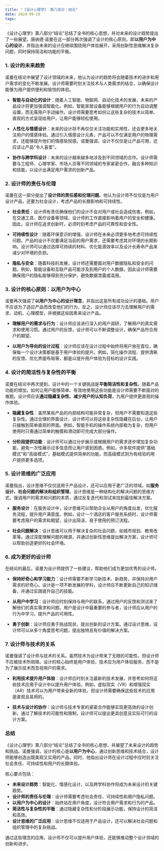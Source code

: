 ```yaml
---
title: "《设计心理学》-第八部分：结论"
date: 2024-09-28
tags: 
---
```

《设计心理学》第八部分“结论”总结了全书的核心思想，并对未来的设计趋势提出了一些展望。唐纳德·诺曼在这一部分再次强调了设计的核心原则，即**以用户为中心的设计**，并指出未来的设计应继续围绕用户体验展开，采用创新性思维解决复杂问题，同时保持简洁和功能的平衡。

### 1. 设计的未来趋势
诺曼在结论中展望了设计领域的未来，他认为设计的趋势将会随着技术的进步和用户需求的变化不断发展。设计师需要时刻关注技术与人类需求的结合，以确保设计能够为用户提供便利和愉悦的体验。

- **智能与自动化的设计**：随着人工智能、物联网、自动化技术的发展，未来的产品设计将更加强调智能化。例如，智能家居设备能够根据用户的行为自动调整设置，而无需用户手动操作。设计师需要思考如何让这些复杂的技术以简单、直观的方式呈现给用户，让用户能够轻松使用。
  
- **人性化与情感设计**：未来的设计将不再仅仅关注功能和实用性，还会更多地关注用户的情感体验。通过引入情感设计元素，产品可以不仅满足用户的物理需求，还能够提升他们的情感愉悦感。诺曼强调，设计不仅仅是让产品可用，还应该让产品“令人喜爱”。

- **协作与跨学科设计**：未来的设计越来越多地涉及到不同领域的合作。设计师需要与工程师、心理学家、市场人员等不同领域的专家紧密合作，融合多种知识和技能，以设计出满足用户需求的创新产品。

### 2. 设计师的责任与伦理
诺曼在这一部分提出了**设计师的责任感和伦理问题**。他认为设计师不仅仅是为用户设计产品，还要为社会设计，考虑产品的长期影响和可持续性。

- **社会责任**：设计师有责任确保他们的设计不会对用户或社会造成伤害。例如，在交通工具、医疗设备等领域，设计师的工作直接影响着用户的安全和健康。因此，设计师在追求创新时，必须时刻考虑产品的可靠性和安全性。

- **可持续性设计**：随着环保意识的增强，设计师在未来必须更多地考虑可持续性问题。产品的设计不仅要满足当前的用户需求，还需要考虑其对环境的长期影响。设计师可以通过选择可持续的材料、优化能源效率以及设计长寿命产品来减少对环境的负担。

- **隐私与安全**：随着科技的发展，设计师还需要面对用户数据隐私和安全的问题。例如，智能设备和互联产品可能涉及到用户的个人数据，因此设计师需要确保用户的隐私能够得到充分保护，避免数据泄露或滥用。

### 3. 设计的核心原则：以用户为中心
诺曼再次强调了**以用户为中心的设计理念**，并指出这是所有成功设计的基础。用户不应该为了适应产品而改变他们的行为，反之，设计师应该尽力去理解用户的需求、动机、心理模型，并根据这些因素来设计产品。

- **理解用户的需求与行为**：设计师应该进行深入的用户调研，了解用户的真实需求和使用习惯。通过用户的反馈，设计师可以不断调整设计，确保产品符合用户的期望。
  
- **以用户为导向的设计过程**：设计师应该在设计过程中始终将用户放在首位，确保每一个设计决策都是基于用户体验的提升。例如，简化操作流程、提供清晰的反馈、优化界面布局等，都是以提升用户体验为目标的设计实践。

### 4. 设计的简洁性与复杂性的平衡
诺曼在结论中再次提到，设计中的一个关键挑战是**平衡简洁性和复杂性**。随着产品功能的增加，如何让用户能够简单、有效地使用这些功能是设计师需要不断面对的难题。设计师应该**通过隐藏复杂性、减少用户的认知负荷**，为用户提供更直观的操作体验。

- **隐藏复杂性**：虽然某些产品的内部结构可能非常复杂，但用户不需要知道这些复杂性。通过合理的界面设计，设计师可以将这些复杂性隐藏在后台，让用户只接触到简单直观的界面。例如，智能手机的操作系统内部极为复杂，但用户使用时只需通过简单的触摸和滑动即可完成大部分操作。
  
- **分阶段提供功能**：设计师可以通过分步展示或根据用户的需求逐步增加复杂功能，避免一次性展示过多信息而让用户感到困惑。例如，许多软件提供“基础模式”和“高级模式”，基础模式提供简单的功能，而高级模式则为有经验的用户提供更多选项。

### 5. 设计思维的广泛应用
诺曼指出，设计思维不仅仅适用于产品设计，还可以应用于更广泛的领域，如**服务设计、社会问题的解决和组织管理**。设计思维是一种结构化的解决问题的思维方式，强调用户的需求和问题的本质，通过反复迭代和测试来找到最佳解决方案。

- **服务设计**：在服务设计中，设计思维可以帮助企业从用户的角度出发，优化服务流程，提升用户满意度。例如，设计一个酒店的客户服务系统时，设计师需要考虑用户的需求和期望，设计出简洁、易于使用的预订流程。
  
- **社会问题解决**：设计思维可以用于解决复杂的社会问题，如城市规划、教育改革等。通过深度理解问题的根源，并通过创新性思维提出解决方案，设计师可以帮助创造更好的社会环境。

### 6. 成为更好的设计师
在结论的最后，诺曼为设计师提供了一些建议，帮助他们成为更加优秀的设计师。

- **保持好奇心和学习能力**：设计师需要不断学习新技术、新趋势，并保持对用户需求的好奇心。设计是一项不断发展的学科，设计师应不断更新自己的知识储备，并通过实践提升自己的技能。
  
- **从用户中学习**：设计师应时刻保持与用户的联系，通过用户的反馈和测试来了解他们的真实需求和问题。用户是设计中最重要的参与者，设计师应从用户的行为中学习，提升产品的可用性。
  
- **勇于创新**：设计师应勇于挑战现状，提出创新的设计方案。通过设计思维，设计师可以从多个角度思考问题，提出独特且有价值的解决方案。

### 7. 设计师与技术的关系
诺曼强调了设计师与技术的关系。虽然技术为设计带来了无限的可能性，但设计师不应被技术所局限。设计的核心始终是用户体验，技术应为用户体验服务，而不是为了展示技术而忽视用户的需求。

- **利用技术提升用户体验**：设计师应时刻关注最新的技术发展，并思考如何将这些技术应用于设计中以提升用户体验。例如，虚拟现实（VR）和增强现实（AR）技术可以为用户带来全新的体验，但设计师需要确保这些技术的应用是直观且易用的。
  
- **技术与设计的协作**：设计师与技术专家的紧密合作能够实现更高效的设计创新。通过了解技术的可能性和限制，设计师可以提出更具创意且实际可行的设计方案。

### 总结
《设计心理学》第八部分“结论”总结了全书的核心思想，并展望了未来设计的趋势和挑战。诺曼强调，设计的核心是**以用户为中心**，通过创新思维和技术结合，设计师能够创造出既美观又实用的产品。同时，他指出设计师在设计过程中应时刻关注社会责任、可持续性和用户的长期体验。

核心要点包括：
- **未来设计趋势**：智能化、情感化设计，以及跨学科协作将成为未来设计的关键趋势。
- **设计师的责任与伦理**：设计师需要考虑社会责任、可持续性和用户隐私问题。
- **以用户为中心的设计**：始终站在用户角度，设计符合用户需求和行为的产品。
- **简洁性与复杂性的平衡**：通过隐藏复杂性和分阶段展示功能，保持设计的简洁和高效。
- **设计思维的广泛应用**：设计思维不仅适用于产品设计，还可以解决社会问题和组织管理中的复杂挑战。

通过这些理念的应用，设计师不仅可以提升用户体验，还能够推动整个设计领域的创新和进步。